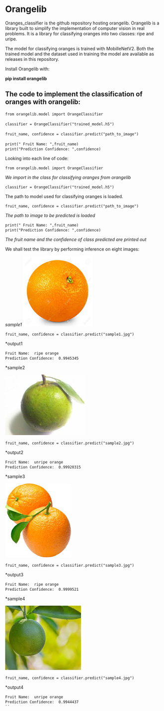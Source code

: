 # Orangelib

Oranges_classifier is the github repository hosting orangelib. Orangelib is a library built to simplify the implementation of computer vision in real problems. It is a library for classifying oranges into two classes: ripe and uripe. 

The model for classifying oranges is trained with MobilleNetV2. Both the trained model and the dataset used in training the model are available as releases in this repository.

Install Orangelib with:

**pip install orangelib**

## The code to implement the classification of oranges with orangelib:
```
from orangelib.model import OrangeClassifier

classifier = OrangeClassifier("trained_model.h5")

fruit_name, confidence = classifier.predict("path_to_image")

print(" Fruit Name: ",fruit_name)
print("Prediction Confidence: ",confidence)
```
Looking into each line of code: 
```
from orangelib.model import OrangeClassifier
```

*We import in the class for classifying oranges from orangelib*

```
classifier = OrangeClassifier("trained_model.h5")
```

The path to model used for classifying oranges is loaded.
```
fruit_name, confidence = classifier.predict("path_to_image")
```

*The path to image to be predicted is loaded*
```
print(" Fruit Name: ",fruit_name)
print("Prediction Confidence: ",confidence)
```

*The fruit name and the confidence of class predicted are printed out*

We shall test the library by performing inference on eight images:

*sample1*
![alt_test1](photos/sample1.jpg)

```
fruit_name, confidence = classifier.predict("sample1.jpg")
```

*output1
```
Fruit Name:  ripe orange
Prediction Confidence:  0.9945345
```

*sample2

![alt_test2](photos/sample2.jpg)

```
fruit_name, confidence = classifier.predict("sample2.jpg")
```

*output2
```
Fruit Name:  unripe orange
Prediction Confidence:  0.99920315
```

*sample3

![alt_test3](photos/sample3.jpg)

```
fruit_name, confidence = classifier.predict("sample3.jpg")
```

*output3
```
Fruit Name:  ripe orange
Prediction Confidence:  0.9999521
```

*sample4

![alt_test4](photos/sample4.jpg)

```
fruit_name, confidence = classifier.predict("sample4.jpg")
```
*output4
```
Fruit Name:  unripe orange
Prediction Confidence:  0.9944437
``






